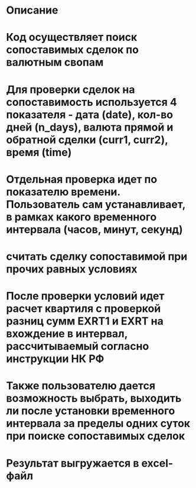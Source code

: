 # Описание
# Код осуществляет поиск сопоставимых сделок по валютным свопам

# Для проверки сделок на сопоставимость используется 4 показателя - дата (date), кол-во дней (n_days), валюта прямой и обратной сделки (curr1, curr2), время (time)
# Отдельная проверка идет по показателю времени. Пользователь сам устанавливает, в рамках какого временного интервала (часов, минут, секунд) 
# считать сделку сопоставимой при прочих равных условиях

# После проверки условий идет расчет квартиля с проверкой разниц сумм EXRT1 и EXRT на вхождение в интервал, рассчитываемый согласно инструкции НК РФ

# Также пользователю дается возможность выбрать, выходить ли после установки временного интервала за пределы одних суток при поиске сопоставимых сделок
# Результат выгружается в excel-файл
